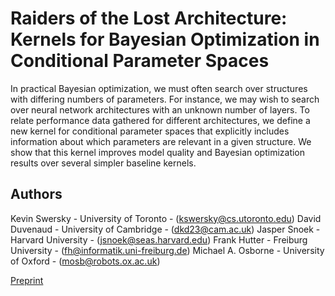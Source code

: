 Raiders of the Lost Architecture: Kernels for Bayesian Optimization in Conditional Parameter Spaces
====================

In practical Bayesian optimization, we must often search over structures with differing numbers of parameters.
For instance, we may wish to search over neural network architectures with an unknown number of layers.
To relate performance data gathered for different architectures, we define a new kernel for conditional parameter spaces that explicitly includes information about which parameters are relevant in a given structure.
We show that this kernel improves model quality and Bayesian optimization results over several simpler baseline kernels.


Authors
-------

Kevin Swersky - University of Toronto - (kswersky@cs.utoronto.edu)
David Duvenaud - University of Cambridge - (dkd23@cam.ac.uk)
Jasper Snoek - Harvard University - (jsnoek@seas.harvard.edu)
Frank Hutter - Freiburg University - (fh@informatik.uni-freiburg.de)
Michael A. Osborne - University of Oxford - (mosb@robots.ox.ac.uk)

[Preprint](http://mlg.eng.cam.ac.uk/duvenaud/papers/arc-kernel-workshop.pdf)




